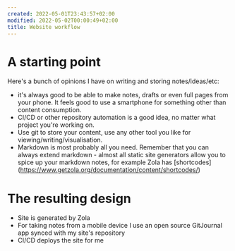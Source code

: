 ```yaml
---
created: 2022-05-01T23:43:57+02:00
modified: 2022-05-02T00:00:49+02:00
title: Website workflow
---
```


# A starting point

Here's a bunch of opinions I have on writing and storing notes/ideas/etc:

- it's always good to be able to make notes, drafts or even full pages from your phone. It feels good to use a smartphone for something other than content consumption.
- CI/CD or other repository automation is a good idea, no matter what project you're working on.
- Use git to store your content, use any other tool you like for viewing/writing/visualisation.
- Markdown is most probably all you need. Remember that you can always extend markdown - almost all static site generators allow you to spice up your markdown notes, for example Zola has [shortcodes] (https://www.getzola.org/documentation/content/shortcodes/)

# The resulting design

- Site is generated by Zola
- For taking notes from a mobile device I use an open source GitJournal app synced with my site's repository
- CI/CD deploys the site for me

